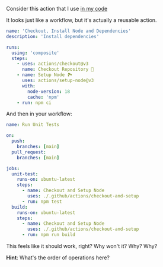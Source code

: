 Consider this action that I use [in my code](https://github.com/temporalio/ui/blob/9e063585055b561e40502759efe7182c3d4c2911/.github/actions/checkout-and-setup/action.yml)

It looks just like a workflow, but it's actually a reusable action.

```yml
name: 'Checkout, Install Node and Dependencies'
description: 'Install dependencies'

runs:
  using: 'composite'
  steps:
    - uses: actions/checkout@v3
      name: Checkout Repository 🫠
    - name: Setup Node 🏞️
      uses: actions/setup-node@v3
      with:
        node-version: 18
        cache: 'npm'
    - run: npm ci
```

And then in your workflow:

```yml
name: Run Unit Tests

on:
  push:
    branches: [main]
  pull_request:
    branches: [main]

jobs:
  unit-test:
    runs-on: ubuntu-latest
    steps:
      - name: Checkout and Setup Node
        uses: ./.github/actions/checkout-and-setup
      - run: npm test
  build:
    runs-on: ubuntu-latest
    steps:
      - name: Checkout and Setup Node
        uses: ./.github/actions/checkout-and-setup
      - run: npm run build
```

This feels like it should work, right? Why won't it? Why? Why?

**Hint**: What's the order of operations here?
